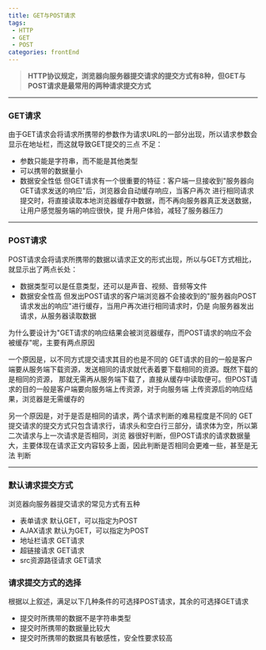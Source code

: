 ```yaml
---
title: GET与POST请求
tags: 
 - HTTP
 - GET
 - POST
categories: frontEnd
---
```



>**HTTP协议规定，浏览器向服务器提交请求的提交方式有8种，但GET与POST请求是最常用的两种请求提交方式**
    
---

### GET请求
由于GET请求会将请求所携带的参数作为请求URL的一部分出现，所以请求参数会显示在地址栏，而这就导致GET提交的三点
不足：
* 参数只能是字符串，而不能是其他类型
* 可以携带的数据量小
* 数据安全性低
但GET请求有一个很重要的特征：客户端一旦接收到"服务器向GET请求发送的响应"后，浏览器会自动缓存响应，当客户再次
进行相同请求提交时，将直接读取本地浏览器缓存中数据，而不再向服务器真正发送数据，让用户感觉服务端的响应很快，提
升用户体验，减轻了服务器压力

---

### POST请求
POST请求会将请求所携带的数据以请求正文的形式出现，所以与GET方式相比，就显示出了两点长处：
* 数据类型可以是任意类型，还可以是声音、视频、音频等文件
* 数据安全性高
但发出POST请求的客户端浏览器不会接收到的"服务器向POST请求发出的响应"进行缓存，当用户再次进行相同请求时，仍是
向服务器发出请求，从服务器读取数据
    
为什么要设计为"GET请求的响应结果会被浏览器缓存，而POST请求的响应不会被缓存"呢，主要有两点原因
    
一个原因是，以不同方式提交请求其目的也是不同的
GET请求的目的一般是客户端要从服务端下载资源，发送相同的请求就代表着要下载相同的资源。既然下载的是相同的资源，
那就无需再从服务端下载了，直接从缓存中读取便可。但POST请求的目的一般是客户端要向服务端上传资源，对于向服务端
上传资源后的响应结果，浏览器是无需缓存的
    
另一个原因是，对于是否是相同的请求，两个请求判断的难易程度是不同的
GET提交请求的提交方式只包含请求行，请求头和空白行三部分，请求体为空，所以第二次请求与上一次请求是否相同，浏览
器很好判断，但POST请求的请求数据量大，主要体现在请求正文内容较多上面，因此判断是否相同会更难一些，甚至是无法
判断

---

### 默认请求提交方式
浏览器向服务器提交请求的常见方式有五种
* 表单请求            默认GET，可以指定为POST
* AJAX请求            默认为GET，可以指定为POST
* 地址栏请求          GET请求
* 超链接请求          GET请求
* src资源路径请求     GET请求
    
### 请求提交方式的选择
    
根据以上叙述，满足以下几种条件的可选择POST请求，其余的可选择GET请求
* 提交时所携带的数据不是字符串类型
* 提交时所携带的数据量比较大
* 提交时所携带的数据具有敏感性，安全性要求较高